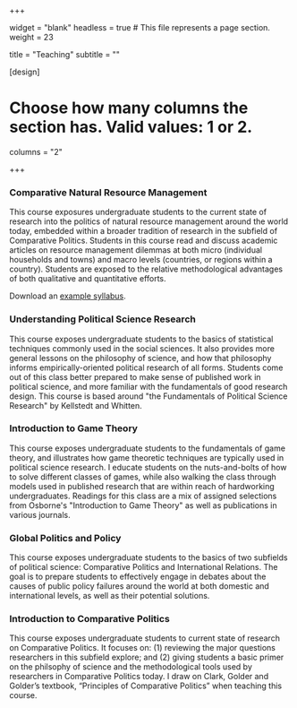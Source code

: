 
+++

widget = "blank"
headless = true  # This file represents a page section.
weight = 23

title = "Teaching"
subtitle = ""

[design]
  # Choose how many columns the section has. Valid values: 1 or 2.
  columns = "2"

+++

### Comparative Natural Resource Management

This course exposures undergraduate students to the current state of research into the politics of natural resource management around the world today, embedded within a broader tradition of research in the subfield of Comparative Politics. Students in this course read and discuss academic articles on resource management dilemmas at both micro (individual households and towns) and macro levels (countries, or regions within a country). Students are exposed to the relative methodological advantages of both qualitative and quantitative efforts.

Download an [example syllabus](Comp_NRM_syllabus.pdf).

### Understanding Political Science Research

This course exposes undergraduate students to the basics of statistical techniques commonly used in the social sciences. It also provides more general lessons on the philosophy of science, and how that philosophy informs empirically-oriented political research of all forms. Students come out of this class better prepared to make sense of published work in political science, and more familiar with the fundamentals of good research design. This course is based around "the Fundamentals of Political Science Research" by Kellstedt and Whitten.

### Introduction to Game Theory

This course exposes undergraduate students to the fundamentals of game theory, and illustrates how game theoretic techniques are typically used in political science research. I educate students on the nuts-and-bolts of how to solve different classes of games, while also walking the class through models used in published research that are within reach of hardworking undergraduates. Readings for this class are a mix of assigned selections from Osborne's "Introduction to Game Theory" as well as publications in various journals.

### Global Politics and Policy

This course exposes undergraduate students to the basics of two subfields of political science: Comparative Politics and International Relations. The goal is to prepare students to effectively engage in debates about the causes of public policy failures around the world at both domestic and international levels, as well as their potential solutions.

### Introduction to Comparative Politics

This course exposes undergraduate students to current state of research on Comparative Politics. It focuses on: (1) reviewing the major questions researchers in this subfield explore; and (2) giving students a basic primer on the philsophy of science and the methodological tools used by researchers in Comparative Politics today. I draw on Clark, Golder and Golder’s textbook, “Principles of Comparative Politics” when teaching this course.
